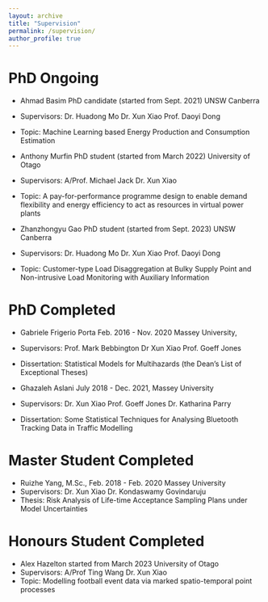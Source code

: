 ```yaml
---
layout: archive
title: "Supervision"
permalink: /supervision/
author_profile: true
---
```


PhD Ongoing
=========

- Ahmad Basim		PhD candidate (started from Sept. 2021) 	UNSW Canberra 
- Supervisors: Dr. Huadong Mo  	Dr. Xun Xiao 		Prof. Daoyi Dong 
- Topic: Machine Learning based Energy Production and Consumption Estimation

- Anthony Murfin	PhD student (started from March 2022)		University of Otago
- Supervisors: A/Prof. Michael Jack Dr. Xun Xiao
- Topic: A pay-for-performance programme design to enable demand flexibility and energy efficiency to act as resources in virtual power plants

- Zhanzhongyu Gao	PhD student (started from Sept. 2023)		UNSW Canberra
- Supervisors: Dr. Huadong Mo 	Dr. Xun Xiao 		Prof. Daoyi Dong 
- Topic: Customer-type Load Disaggregation at Bulky Supply Point and Non-intrusive Load Monitoring with Auxiliary Information

PhD Completed
=========

- Gabriele Frigerio Porta		Feb. 2016 - Nov. 2020		Massey University, 
- Supervisors: Prof. Mark Bebbington Dr Xun Xiao 	Prof. Goeff Jones 
- Dissertation: Statistical Models for Multihazards (the Dean’s List of Exceptional Theses)

- Ghazaleh Aslani		July 2018 - Dec. 2021, 		Massey University 
- Supervisors: Dr. Xun Xiao	Prof. Goeff Jones	Dr. Katharina Parry
- Dissertation: Some Statistical Techniques for Analysing Bluetooth Tracking Data in Traffic Modelling  

Master Student Completed
=========

- Ruizhe Yang, M.Sc., 		Feb. 2018 - Feb. 2020 		Massey University
- Supervisors: Dr. Xun Xiao	Dr. Kondaswamy Govindaruju 
- Thesis: Risk Analysis of Life-time Acceptance Sampling Plans under Model Uncertainties

Honours Student Completed
=========

- Alex Hazelton			started from March 2023		University of Otago 
- Supervisors: A/Prof Ting Wang 	Dr. Xun Xiao 
- Topic: Modelling football event data via marked spatio-temporal point processes 



<!-- {% include base_path %} -->


<!-- {% for post in site.portfolio %}-->
<!--   {% include archive-single.html %}-->
<!-- {% endfor %}-->

